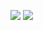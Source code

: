 ![]([图片链接](https://github.com/GKQ123-eng/College-Physics/blob/main/%E5%BE%AE%E4%BF%A1%E5%9B%BE%E7%89%87_20230910093220.jpg))
![]([图片链接](https://github.com/GKQ123-eng/College-Physics/blob/main/%E5%BE%AE%E4%BF%A1%E5%9B%BE%E7%89%87_20230910093227.jpg))
